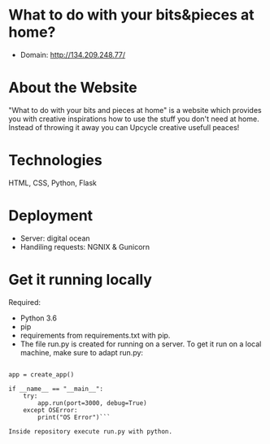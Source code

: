 # What to do with your bits&pieces at home?

- Domain: http://134.209.248.77/

# About the Website

"What to do with your bits and pieces at home" is a website which provides you with creative inspirations how to use the stuff you don't need at home. Instead of throwing it away you can Upcycle creative usefull peaces!

# Technologies

HTML, CSS, Python, Flask

# Deployment

- Server: digital ocean
- Handiling requests: NGNIX & Gunicorn

# Get it running locally

Required:

- Python 3.6 
- pip
- requirements from requirements.txt with pip.
- The file run.py is created for running on a server. To get it run on a local machine, make sure to adapt run.py:

```from flaskM import create_app

app = create_app()

if __name__ == "__main__":
    try:
        app.run(port=3000, debug=True)
    except OSError:
        print("OS Error")```

Inside repository execute run.py with python.